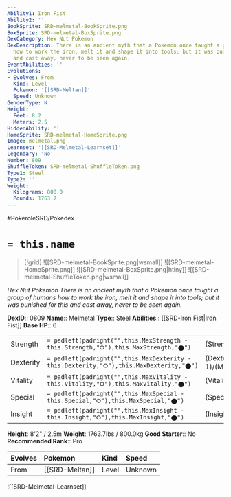 ```yaml
---
Ability1: Iron Fist
Ability2: ''
BookSprite: SRD-melmetal-BookSprite.png
BoxSprite: SRD-melmetal-BoxSprite.png
DexCategory: Hex Nut Pokemon
DexDescription: There is an ancient myth that a Pokemon once taught a group of humans
  how to work the iron, melt it and shape it into tools; but it was punished for this
  and cast away, never to be seen again.
EventAbilities: ''
Evolutions:
- Evolves: From
  Kind: Level
  Pokemon: '[[SRD-Meltan]]'
  Speed: Unknown
GenderType: N
Height:
  Feet: 8.2
  Meters: 2.5
HiddenAbility: ''
HomeSprite: SRD-melmetal-HomeSprite.png
Image: melmetal.png
Learnset: '[[SRD-Melmetal-Learnset]]'
Legendary: 'No'
Number: 809
ShuffleToken: SRD-melmetal-ShuffleToken.png
Type1: Steel
Type2: ''
Weight:
  Kilograms: 800.0
  Pounds: 1763.7
---
```


#PokeroleSRD/Pokedex

# `= this.name`

> [!grid]
> ![[SRD-melmetal-BookSprite.png|wsmall]]
> ![[SRD-melmetal-HomeSprite.png]]
> ![[SRD-melmetal-BoxSprite.png|htiny]]
> ![[SRD-melmetal-ShuffleToken.png|wsmall]]


*Hex Nut Pokemon*
*There is an ancient myth that a Pokemon once taught a group of humans how to work the iron, melt it and shape it into tools; but it was punished for this and cast away, never to be seen again.*

**DexID**:: 0809
**Name**:: Melmetal
**Type**:: Steel
**Abilities**:: [[SRD-Iron Fist|Iron Fist]]
**Base HP**:: 6

|           |                                                                                        |                                          |
| --------- | -------------------------------------------------------------------------------------- | ---------------------------------------- |
| Strength  | `= padleft(padright("",this.MaxStrength - this.Strength,"⭘"),this.MaxStrength,"⬤")`    | (Strength::4)/(MaxStrength::8)   |
| Dexterity | `= padleft(padright("",this.MaxDexterity - this.Dexterity,"⭘"),this.MaxDexterity,"⬤")` | (Dexterity:: 1)/(MaxDexterity::3) |
| Vitality  | `= padleft(padright("",this.MaxVitality - this.Vitality,"⭘"),this.MaxVitality,"⬤")`    | (Vitality::4)/(MaxVitality::8)   |
| Special   | `= padleft(padright("",this.MaxSpecial - this.Special,"⭘"),this.MaxSpecial,"⬤")`       | (Special::2)/(MaxSpecial::5)     |
| Insight   | `= padleft(padright("",this.MaxInsight - this.Insight,"⭘"),this.MaxInsight,"⬤")`       | (Insight::2)/(MaxInsight::4)     |

**Height**: 8'2" / 2.5m
**Weight**: 1763.7lbs / 800.0kg
**Good Starter**:: No
**Recommended Rank**:: Pro

| Evolves   | Pokemon        | Kind   | Speed   |
|:----------|:---------------|:-------|:--------|
| From      | [[SRD-Meltan]] | Level  | Unknown |

![[SRD-Melmetal-Learnset]]